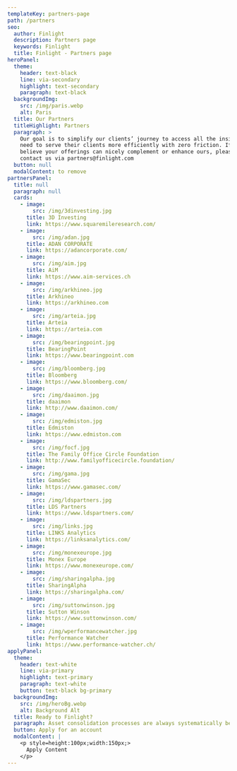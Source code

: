 ```yaml
---
templateKey: partners-page
path: /partners
seo:
  author: Finlight
  description: Partners page
  keywords: Finlight
  title: Finlight - Partners page
heroPanel:
  theme:
    header: text-black
    line: via-secondary
    highlight: text-secondary
    paragraph: text-black
  backgroundImg:
    src: /img/paris.webp
    alt: Paris
  title: Our Partners
  titleHighlight: Partners
  paragraph: >
    Our goal is to simplify our clients’ journey to access all the insights they
    need to serve their clients more efficiently with zero friction. If you
    believe your offerings can nicely complement or enhance ours, please do
    contact us via partners@finlight.com
  button: null
  modalContent: to remove
partnersPanel:
  title: null
  paragraph: null
  cards:
    - image:
        src: /img/3dinvesting.jpg
      title: 3D Investing
      link: https://www.squaremileresearch.com/
    - image:
        src: /img/adan.jpg
      title: ADAN CORPORATE
      link: https://adancorporate.com/
    - image:
        src: /img/aim.jpg
      title: AiM
      link: https://www.aim-services.ch
    - image:
        src: /img/arkhineo.jpg
      title: Arkhineo
      link: https://arkhineo.com
    - image:
        src: /img/arteia.jpg
      title: Arteia
      link: https://arteia.com
    - image:
        src: /img/bearingpoint.jpg
      title: BearingPoint
      link: https://www.bearingpoint.com
    - image:
        src: /img/bloomberg.jpg
      title: Bloomberg
      link: https://www.bloomberg.com/
    - image:
        src: /img/daaimon.jpg
      title: daaimon
      link: http://www.daaimon.com/
    - image:
        src: /img/edmiston.jpg
      title: Edmiston
      link: https://www.edmiston.com
    - image:
        src: /img/focf.jpg
      title: The Family Office Circle Foundation
      link: http://www.familyofficecircle.foundation/
    - image:
        src: /img/gama.jpg
      title: GamaSec
      link: https://www.gamasec.com/
    - image:
        src: /img/ldspartners.jpg
      title: LDS Partners
      link: https://www.ldspartners.com/
    - image:
        src: /img/links.jpg
      title: LINKS Analytics
      link: https://linksanalytics.com/
    - image:
        src: /img/monexeurope.jpg
      title: Monex Europe
      link: https://www.monexeurope.com/
    - image:
        src: /img/sharingalpha.jpg
      title: SharingAlpha
      link: https://sharingalpha.com/
    - image:
        src: /img/suttonwinson.jpg
      title: Sutton Winson
      link: https://www.suttonwinson.com/
    - image:
        src: /img/wperformancewatcher.jpg
      title: Performance Watcher
      link: https://www.performance-watcher.ch/
applyPanel:
  theme:
    header: text-white
    line: via-primary
    highlight: text-primary
    paragraph: text-white
    button: text-black bg-primary
  backgroundImg:
    src: /img/heroBg.webp
    alt: Background Alt
  title: Ready to Finlight?
  paragraph: Asset consolidation processes are always systematically better with Finlight.
  button: Apply for an account
  modalContent: |
    <p style=height:100px;width:150px;>
      Apply Content
    </p>
---
```

